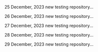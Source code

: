 25 December, 2023
new testing repository...

26 December, 2023
new testing repository...

27 December, 2023
new testing repository...

28 December, 2023
new testing repository...

29 December, 2023
new testing repository...
